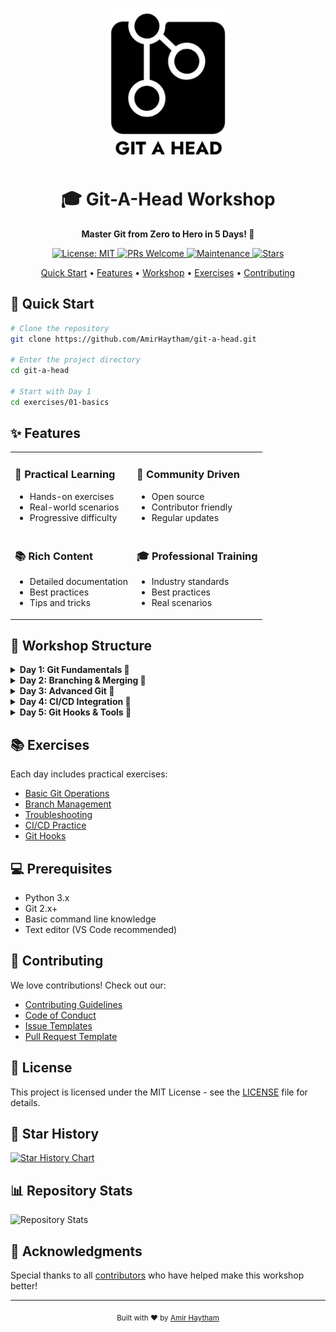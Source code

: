 <p align="center">
  <img src="assets/2m2ul6-LogoMakr.png" alt="Git-A-Head Logo" width="200"/>
</p>

<h1 align="center">🎓 Git-A-Head Workshop</h1>

<p align="center">
  <strong>Master Git from Zero to Hero in 5 Days! 🚀</strong>
</p>

<p align="center">
  <a href="https://opensource.org/licenses/MIT">
    <img src="https://img.shields.io/badge/License-MIT-yellow.svg" alt="License: MIT"/>
  </a>
  <a href="http://makeapullrequest.com">
    <img src="https://img.shields.io/badge/PRs-welcome-brightgreen.svg" alt="PRs Welcome"/>
  </a>
  <a href="https://github.com/AmirHaytham/git-a-head/graphs/commit-activity">
    <img src="https://img.shields.io/badge/Maintained%3F-yes-green.svg" alt="Maintenance"/>
  </a>
  <a href="https://github.com/AmirHaytham/git-a-head/stargazers">
    <img src="https://img.shields.io/github/stars/AmirHaytham/git-a-head?style=social" alt="Stars"/>
  </a>
</p>

<p align="center">
  <a href="#-quick-start">Quick Start</a> •
  <a href="#-features">Features</a> •
  <a href="#-workshop-structure">Workshop</a> •
  <a href="#-exercises">Exercises</a> •
  <a href="#-contributing">Contributing</a>
</p>

## 🚀 Quick Start

```bash
# Clone the repository
git clone https://github.com/AmirHaytham/git-a-head.git

# Enter the project directory
cd git-a-head

# Start with Day 1
cd exercises/01-basics
```

## ✨ Features

<table>
  <tr>
    <td>
      <h3>🎯 Practical Learning</h3>
      <ul>
        <li>Hands-on exercises</li>
        <li>Real-world scenarios</li>
        <li>Progressive difficulty</li>
      </ul>
    </td>
    <td>
      <h3>🤝 Community Driven</h3>
      <ul>
        <li>Open source</li>
        <li>Contributor friendly</li>
        <li>Regular updates</li>
      </ul>
    </td>
  </tr>
  <tr>
    <td>
      <h3>📚 Rich Content</h3>
      <ul>
        <li>Detailed documentation</li>
        <li>Best practices</li>
        <li>Tips and tricks</li>
      </ul>
    </td>
    <td>
      <h3>🎓 Professional Training</h3>
      <ul>
        <li>Industry standards</li>
        <li>Best practices</li>
        <li>Real scenarios</li>
      </ul>
    </td>
  </tr>
</table>

## 📅 Workshop Structure

<details>
<summary><b>Day 1: Git Fundamentals 🌱</b></summary>

- [Introduction to Version Control](content/day1/README.md#introduction)
- [Basic Git Commands](content/day1/README.md#basic-commands)
- [Repository Management](content/day1/README.md#repo-management)
- [Commit Best Practices](content/day1/README.md#commit-practices)
</details>

<details>
<summary><b>Day 2: Branching & Merging 🌿</b></summary>

- [Branch Operations](content/day2/README.md#branch-operations)
- [Merge Strategies](content/day2/README.md#merge-strategies)
- [Conflict Resolution](content/day2/README.md#conflict-resolution)
- [Branch Management](content/day2/README.md#branch-management)
</details>

<details>
<summary><b>Day 3: Advanced Git 🌳</b></summary>

- [Git Internals](content/day3/README.md#git-internals)
- [Rebase Operations](content/day3/README.md#rebase)
- [Cherry-picking](content/day3/README.md#cherry-pick)
- [Advanced Workflows](content/day3/README.md#workflows)
</details>

<details>
<summary><b>Day 4: CI/CD Integration 🔄</b></summary>

- [GitHub Actions](content/day4/README.md#github-actions)
- [Automated Testing](content/day4/README.md#testing)
- [Deployment Flows](content/day4/README.md#deployment)
- [Pipeline Best Practices](content/day4/README.md#best-practices)
</details>

<details>
<summary><b>Day 5: Git Hooks & Tools 🎣</b></summary>

- [Custom Git Hooks](content/day5/README.md#git-hooks)
- [Workflow Automation](content/day5/README.md#automation)
- [Team Collaboration](content/day5/README.md#collaboration)
</details>

## 📚 Exercises

Each day includes practical exercises:
- [Basic Git Operations](exercises/01-basics/)
- [Branch Management](exercises/02-branching/)
- [Troubleshooting](exercises/03-troubleshooting/)
- [CI/CD Practice](exercises/04-cicd/)
- [Git Hooks](exercises/05-hooks/)

## 💻 Prerequisites

- Python 3.x
- Git 2.x+
- Basic command line knowledge
- Text editor (VS Code recommended)

## 🤝 Contributing

We love contributions! Check out our:
- [Contributing Guidelines](CONTRIBUTING.md)
- [Code of Conduct](CODE_OF_CONDUCT.md)
- [Issue Templates](.github/ISSUE_TEMPLATE/)
- [Pull Request Template](.github/PULL_REQUEST_TEMPLATE.md)

## 📝 License

This project is licensed under the MIT License - see the [LICENSE](LICENSE) file for details.

## 🌟 Star History

[![Star History Chart](https://api.star-history.com/svg?repos=AmirHaytham/git-a-head&type=Date)](https://star-history.com/#AmirHaytham/git-a-head&Date)

## 📊 Repository Stats

![Repository Stats](https://repobeats.axiom.co/api/embed/your-repobeats-hash.svg "Repobeats analytics image")

## 🙏 Acknowledgments

Special thanks to all [contributors](https://github.com/AmirHaytham/git-a-head/graphs/contributors) who have helped make this workshop better!

---

<p align="center">
  <sub>Built with ❤️ by <a href="https://github.com/AmirHaytham">Amir Haytham</a></sub>
</p>
